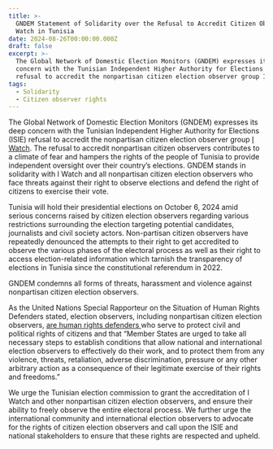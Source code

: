```yaml
---
title: >-
  GNDEM Statement of Solidarity over the Refusal to Accredit Citizen Observers I
  Watch in Tunisia
date: 2024-08-26T00:00:00.000Z
draft: false
excerpt: >-
  The Global Network of Domestic Election Monitors (GNDEM) expresses its deep
  concern with the Tunisian Independent Higher Authority for Elections (ISIE)
  refusal to accredit the nonpartisan citizen election observer group I Watch.
tags:
  - Solidarity
  - Citizen observer rights
---
```


The Global Network of Domestic Election Monitors (GNDEM) expresses its deep concern with the Tunisian Independent Higher Authority for Elections (ISIE) refusal to accredit the nonpartisan citizen election observer group [I Watch](https://www.iwatch.tn/ar/). The refusal to accredit nonpartisan citizen observers contributes to a climate of fear and hampers the rights of the people of Tunisia to provide independent oversight over their country’s elections. GNDEM stands in solidarity with I Watch and all nonpartisan citizen election observers who face threats against their right to observe elections and defend the right of citizens to exercise their vote.

Tunisia will hold their presidential elections on October 6, 2024 amid serious concerns raised by citizen election observers regarding various restrictions surrounding the election targeting potential candidates, journalists and civil society actors. Non-partisan citizen observers have repeatedly denounced the attempts to their right to get accredited to observe the various phases of the electoral process as well as their right to access election-related information which tarnish the transparency of elections in Tunisia since the constitutional referendum in 2022.

GNDEM condemns all forms of threats, harassment and violence against nonpartisan citizen election observers.

As the United Nations Special Rapporteur on the Situation of Human Rights Defenders stated, election observers, including nonpartisan citizen election observers, [are human rights defenders ](https://srdefenders.org/information/the-situation-of-election-observers-as-human-rights-defenders%ef%bf%bc/)who serve to protect civil and political rights of citizens and that “Member States are urged to take all necessary steps to establish conditions that allow national and international election observers to effectively do their work, and to protect them from any violence, threats, retaliation, adverse discrimination, pressure or any other arbitrary action as a consequence of their legitimate exercise of their rights and freedoms.”

We urge the Tunisian election commission to grant the accreditation of I Watch and other nonpartisan citizen election observers, and ensure their ability to freely observe the entire electoral process. We further urge the international community and international election observers to advocate for the rights of citizen election observers and call upon the ISIE and national stakeholders to ensure that these rights are respected and upheld.
